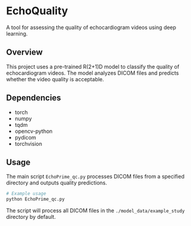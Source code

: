 # EchoQuality

A tool for assessing the quality of echocardiogram videos using deep learning.

## Overview

This project uses a pre-trained R(2+1)D model to classify the quality of echocardiogram videos. The model analyzes DICOM files and predicts whether the video quality is acceptable.

## Dependencies

- torch
- numpy
- tqdm
- opencv-python
- pydicom
- torchvision

## Usage

The main script `EchoPrime_qc.py` processes DICOM files from a specified directory and outputs quality predictions.

```python
# Example usage
python EchoPrime_qc.py
```

The script will process all DICOM files in the `./model_data/example_study` directory by default.
